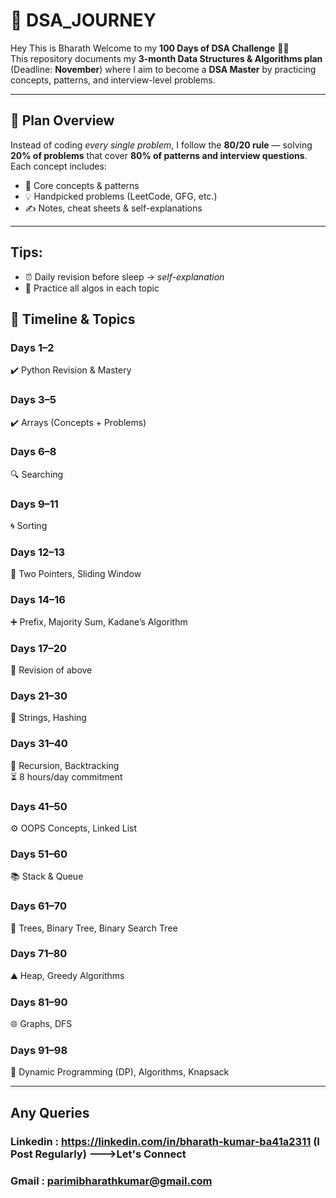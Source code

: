 # 🚀 DSA_JOURNEY
Hey This is Bharath
Welcome to my **100 Days of DSA Challenge** 👨‍💻  
This repository documents my **3-month Data Structures & Algorithms plan** (Deadline: **November**) where I aim to become a **DSA Master** by practicing concepts, patterns, and interview-level problems.  

---

## 📌 Plan Overview
Instead of coding *every single problem*, I follow the **80/20 rule** — solving **20% of problems** that cover **80% of patterns and interview questions**.  
Each concept includes:
- 🔑 Core concepts & patterns  
- 💡 Handpicked problems (LeetCode, GFG, etc.)  
- ✍️ Notes, cheat sheets & self-explanations  

---
## Tips:
- ⏰ Daily revision before sleep → *self-explanation*
- 🧠 Practice all algos in each topic


## 📅 Timeline & Topics

### **Days 1–2**
✔️ Python Revision & Mastery

### **Days 3–5**
✔️ Arrays (Concepts + Problems)

### **Days 6–8**
🔍 Searching

### **Days 9–11**
🌀 Sorting

### **Days 12–13**
🔀 Two Pointers, Sliding Window

### **Days 14–16**
➕ Prefix, Majority Sum, Kadane’s Algorithm

### **Days 17–20**
🔄 Revision of above 

### **Days 21–30**
🔡 Strings, Hashing  

### **Days 31–40**
🔁 Recursion, Backtracking  
⏳ 8 hours/day commitment

### **Days 41–50**
⚙️ OOPS Concepts, Linked List

### **Days 51–60**
📚 Stack & Queue

### **Days 61–70**
🌳 Trees, Binary Tree, Binary Search Tree

### **Days 71–80**
⛰️ Heap, Greedy Algorithms

### **Days 81–90**
🌐 Graphs, DFS

### **Days 91–98**
🎯 Dynamic Programming (DP), Algorithms, Knapsack  

---
## Any Queries 
### Linkedin : https://linkedin.com/in/bharath-kumar-ba41a2311 (I Post Regularly) --->Let's Connect
### Gmail : parimibharathkumar@gmail.com
